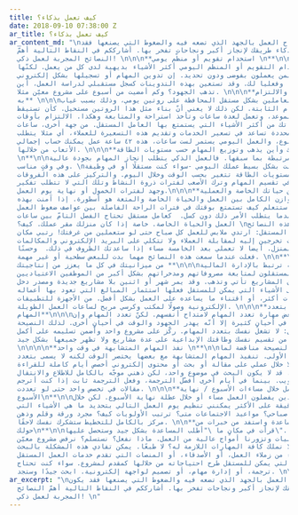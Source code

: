 ```yaml
---
title: كيف تعمل بذكاء؟
date: 2018-09-10 07:38:00 Z
ar_title: كيف تعمل بذكاء؟
ar_content_md: "\nلا يُقاس نجاح العمل بالجهد الذي تضعه فيه والضغوط التي يصنعها فقد
  يكون العمل بذكاء طريقك لإنجاز أكبر ونجاحات تفخر بها. أشارككم في النقاط التالية أهمّ
  النصائح المجربة لعمل ذكي! \n\n\n**استخدام تقويم أو منظّم يومي \n**\n\nقد يعتقد البعض
  أنّ استخدام التقويم أو المنظم اليومي أكثر الأشياء بديهية لدى كل من يعمل. لكنّها
  للأسف مهمة صعبة لمن يعملون بفوضى ودون تحديد. إن تدوين المهام أو تسجيلها بشكل إلكتروني
  يرتبها ذهنيًا وفعليا لك. وقد تستعين بهذه التدوينات كسجل مستقبلي لدراسة العمل، أين
  تذهب الجهود؟ وكم أمضيت من أسبوع على مشروع معيّن مثلا. \n\n\n**بناء روتين يومي والالتزام
  به** \n\n\nيصعب على العاملين بشكل مستقل المحافظة على روتين يومي، وذلك بسبب غياب
  ساعات الدوام الثابتة. لكن ذلك لا يعني أنّ بناء مثل هذا الروتين مستحيل. كأن تستيقظ
  يوميًا في نفس الموعد، وتعمل لعدة ساعات وتأخذ استراحة والمتابعة وهكذا. الالتزام بأوقات
  تناسب نمط حياتك من أكثر الأشياء التي يستمتع بها العامل المستقل. من جهة أخرى، ساعات
  العمل المحددة تساعد في تسعير الخدمات وتقديم هذه التسعيرة للعملاء، أي مثلا يتطلب
  المشروع عمل أسبوع، والعمل اليومي يستمر لست ساعات، هذه ٤٢ ساعة عمل يمكنك حساب إجمالي
  الأتعاب من خلالها. \n\n\n**مراقبة وقتك وأين يذهب وتوزيع المهام حسب مستويات الطاقة
  \n**\n\nهذه الخطوة مرتبطة بما سبقها. فالعمل الذكي يتطلب إنجاز المهام بجودة عالية
  وفي وقتٍ مناسب. \nإذا تأملت بشكل بسيط عملك اليومي -سواء كنت مستقلًا أو في وظيفة
  ثابتة- ستجد أنّ مستويات الطاقة تتغير بحسب الوقت وخلال اليوم. والتركيز على هذه الفروقات
  سيساعدك في تقسيم المهام وترك الأصعب لفترات ذروة النشاط وتلك التي لا تتطلب تفكير
  وجهد لفترات الخمول أو نهاية يوم العمل.\n\n\n**الفصل بين حياتك الخاصة والعملية**\n\n\n\nإن
  الوصول للتوازن الكامل بين العمل والحياة الخاصة والمتعة هو أسطورة. إذا آمنت بهذه
  الفكرة من البدء ستتعلم كيف تستمتع بوقتك في فترات الراحة الفاصلة بين عواصف ضغوط العمل.
  وستعمل بجدّ عندما يتطلب الأمر ذلك دون كسل.  كعامل مستقل تحتاج الفصل التامّ بين ساعات
  العمل والحياة الخاصة. خاصة إذا كان منزلك مقر عملك. كيف؟ \nدائما ما قرأت هذه النصائح
  لنجاح العمل المستقل: ارتدي ملابس للعمل كل صباح حتى لو ستعملين من غرفتك! رتبي مكان
  للاجتماعات تخرجين إليه لمقابلة العملاء ولا تتكلي على البريد الإلكتروني والمكالمات
  وأنت في المنزل. أيضا لا تعملي بعد الخامسة مساء إذا ساعدتك الظروف في ذلك.  وحسنًا
  فعلت عندما سمعت هذه النصائح مهما بدت للبعض سطحية أو غير مهمة. \n\n**\nاستثمر جزء
  من ميزانيتك في كل ما يعزز من إنتاجيتك **\n\n\nهذه النقطة ترتبط بالإدارة المالية
  الذكية. يحتاج المستقلون لمتابعة مصروفاتهم ومدخراتهم بشكل أكبر من الموظفين الاعتياديين.
  لماذا؟ لأن المشاريع تأتي وتذهب. وقد يمر شهر أو اثنين بلا مشاريع جديدة ومصدر دخل
  ثابت. من أذكى الأشياء التي يمكن للمستقل فعلها استثمار المبالغ التي تعود بها أعماله
  في تعلم مهارات أكثر، أو اقتناء ما يساعده على العمل بشكل أفضل. من الأجهزة للتطبيقات
  الإلكترونية وصولًا لمكتب وكرسي مريح لساعات العمل الطويلة. \n\n\n**لا تشغل نفسك بتعدد
  المهام**\n\n\nيستخدم البعض مهارة تعدد المهام لامتداح أنفسهم. لكنّ تعدد المهام وإن
  بدا جيدًا في أحيانٍ كثيرة إلا أنّه يهدر الجهود والوقت في أحيانٍ أخرى. لذلك النصيحة
  الذكية تقول: لا تشغل نفسك بتعدد المهام. ركّز على مشروع واحد وأضمن تسليمه على أكمل
  وجه بدلًا من تقسيم نفسك وطاقتك الإبداعية على عدة مشاريع ولا تظهر جميعها بشكل جيد.
  \n\n\n\n**نفذ المهام المتشابهة في وقت واحد \n**\n\nقد تبدو هذه النصيحة مناقضة لما
  سبق في الوهلة الأولى. تنفيذ المهام المتشابهة مع بعضها يختصر الوقت لكنه لا يسمى بتعدد
  المهام. مثلا خلال عملي على مقالة أو بحث أو محتوى إلكتروني أخصص أيام كاملة للقراءة
  وجمع المصادر. قد لا يكون البحث في موضوع واحد، لكن ذهني موجّه بالكامل للاطلاع والانتقال
  بين صفحات الويب. بينما في أيام أخرى أفضّل الترجمة، وفعل الترجمة ثابت إذا كنت أترجم
  مقالات في تخصص واحد حتى لو تعددت. \n\n\n**خطط للعمل خلال مساءات الأسبوع / نهاية
  الأسبوع\n**\n\nلستُ مع الذين يفضلون العمل مساء أو خلال عطلة نهاية الأسبوع. لكن خلال
  ثلاثين دقيقة على الأكثر يمكنني تنظيم يوم العمل التالي بتحديد ما هي الأشياء التي
  سيبدأ بها صباحي؟ مواعيد الاجتماعات متى؟ ترتيب الأولويات كيف؟ مجرد ورقة وقلم وذهن
  مركز بالكامل للتخطيط ستشكرك نفسك لاحقًا. \n\n**اطلب المساعدة واستفد من خبرات من
  حولك\n**\n\nقرأت في مكانٍ ما \"أطلب المساعدة بشكل جيد وستحصل عليها\". \nأحيانا نغرق
  في المسؤوليات وتزورنا أمواج عالية من العمل. ماذا نفعل؟ نستسلم؟ نرفض مشروع معيّن
  لأننا لا نملك كافة المهارات اللازمة له؟ لا طبعًا. يمكن تفادي هذه المشكلة بالبحث
  عن مساعدة سواء من زملاء العمل، أو الأصدقاء، أو المنصات التي تقدم خدمات العمل المستقل.
  مثل منصة بحر التي يمكن للمستقل طرح احتياجاته من خلالها كمقدم لمشروع. سواء كنت تحتاج
  ترجمة، أو إدارة مهام، أو تصميم لواجهة إلكترونية. ابحث جيدًا وستجد. \n\n"
ar_excerpt: "\nلا يُقاس نجاح العمل بالجهد الذي تضعه فيه والضغوط التي يصنعها فقد يكون
  العمل بذكاء طريقك لإنجاز أكبر ونجاحات تفخر بها. أشارككم في النقاط التالية أهمّ النصائح
  المجربة لعمل ذكي! \n"
---
```


